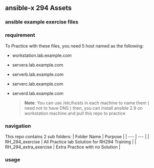 ## ansible-x 294 Assets

### ansible example exercise files

### requirement 

To Practice with these files, you need 5 host named as the following: 

 + workstation.lab.example.com
 + servera.lab.example.com
 + serverb.lab.example.com
 + serverc.lab.example.com
 + serverd.lab.example.com

    >**Note**: You can use /etc/hosts in each machine to name them ( need not to have DNS ) then, you can install ansible 2.9 on workstation machine and pull this repo to practice 

### navigation 

This repo contains 2 sub folders:
   | Folder Name | Purpose |
   | --- | --- |
   | RH_294_exercise | All Practice lab Solution for RH294 Training | 
   | RH_294_extra_exercise | Extra Practice with no Solution | 

### usage



